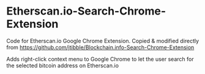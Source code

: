 Etherscan.io-Search-Chrome-Extension
=======================================

Code for Etherscan.io Google Chrome Extension.  Copied & modified directly from https://github.com/jtibble/Blockchain.info-Search-Chrome-Extension

Adds right-click context menu to Google Chrome to let the user search for the selected bitcoin address on Etherscan.io




